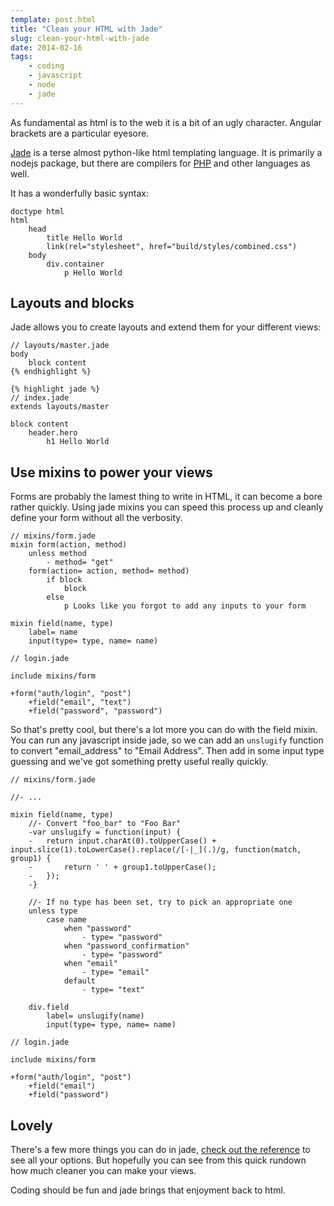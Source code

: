 ```yaml
---
template: post.html
title: "Clean your HTML with Jade"
slug: clean-your-html-with-jade
date: 2014-02-16
tags:
    - coding
    - javascript
    - node
    - jade
---
```

As fundamental as html is to the web it is a bit of an ugly character. Angular brackets are a particular eyesore.

[Jade](http://jade-lang.com) is a terse almost python-like html templating language. It is primarily a nodejs package, but there are compilers for [PHP](http://stackoverflow.com/questions/13355137/php-jade-template-parser) and other languages as well.

<!-- more -->

It has a wonderfully basic syntax:

```jade
doctype html
html
    head
        title Hello World
        link(rel="stylesheet", href="build/styles/combined.css")
    body
        div.container
            p Hello World
```


## Layouts and blocks

Jade allows you to create layouts and extend them for your different views:

```jade
// layouts/master.jade
body
    block content
{% endhighlight %}

{% highlight jade %}
// index.jade
extends layouts/master

block content
    header.hero
        h1 Hello World
```


## Use mixins to power your views

Forms are probably the lamest thing to write in HTML, it can become a bore rather quickly. Using jade mixins you can speed this process up and cleanly define your form without all the verbosity.

```jade
// mixins/form.jade
mixin form(action, method)
    unless method
        - method= "get"
    form(action= action, method= method)
        if block
            block
        else
            p Looks like you forgot to add any inputs to your form

mixin field(name, type)
    label= name
    input(type= type, name= name)
```

```jade
// login.jade

include mixins/form

+form("auth/login", "post")
    +field("email", "text")
    +field("password", "password")
```

So that's pretty cool, but there's a lot more you can do with the field mixin. You can run any javascript inside jade, so we can add an <code>unslugify</code> function to convert "email_address" to "Email Address". Then add in some input type guessing and we've got something pretty useful really quickly.

```jade
// mixins/form.jade

//- ...

mixin field(name, type)
    //- Convert "foo_bar" to "Foo Bar"
    -var unslugify = function(input) {
    -   return input.charAt(0).toUpperCase() + input.slice(1).toLowerCase().replace(/[-|_](.)/g, function(match, group1) {
    -       return ' ' + group1.toUpperCase();
    -   });
    -}

    //- If no type has been set, try to pick an appropriate one
    unless type
        case name
            when "password"
                - type= "password"
            when "password_confirmation"
                - type= "password"
            when "email"
                - type= "email"
            default
                - type= "text"

    div.field
        label= unslugify(name)
        input(type= type, name= name)
```

```jade
// login.jade

include mixins/form

+form("auth/login", "post")
    +field("email")
    +field("password")
```


## Lovely

There's a few more things you can do in jade, [check out the reference](http://jade-lang.com/reference/) to see all your options. But hopefully you can see from this quick rundown how much cleaner you can make your views.

Coding should be fun and jade brings that enjoyment back to html.